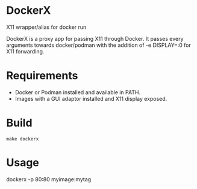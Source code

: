 # DockerX
X11 wrapper/alias for docker run

DockerX is a proxy app for passing X11 through Docker. It passes every arguments towards docker/podman with the addition of -e DISPLAY=:0 for X11 forwarding.

# Requirements

- Docker or Podman installed and available in PATH.
- Images with a GUI adaptor installed and X11 display exposed.

# Build 

```
make dockerx
```

# Usage

dockerx -p 80:80 myimage:mytag
